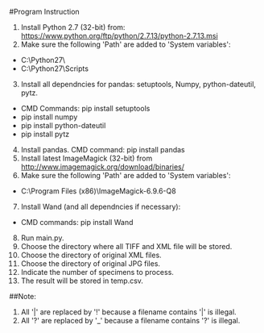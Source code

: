 #Program Instruction
1. Install Python 2.7 (32-bit) from: https://www.python.org/ftp/python/2.7.13/python-2.7.13.msi
2. Make sure the following 'Path' are added to 'System variables':
* C:\Python27\
* C:\Python27\Scripts
3. Install all dependncies for pandas: setuptools, Numpy, python-dateutil, pytz.
* CMD Commands: pip install setuptools
* pip install numpy
* pip install python-dateutil
* pip install pytz
4. Install pandas.
   CMD command: pip install pandas
5. Install latest ImageMagick (32-bit) from http://www.imagemagick.org/download/binaries/
6. Make sure the following 'Path' are added to 'System variables':
* C:\Program Files (x86)\ImageMagick-6.9.6-Q8
7. Install Wand (and all dependncies if necessary):
* CMD commands: pip install Wand
8. Run main.py.
9. Choose the directory where all TIFF and XML file will be stored.
10. Choose the directory of original XML files.
11. Choose the directory of original JPG files.
12. Indicate the number of specimens to process.
13. The result will be stored in temp.csv.

##Note:
1. All '|' are replaced by '!' because a filename contains '|' is illegal.
2. All '?' are replaced by '_' because a filename contains '?' is illegal.
